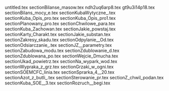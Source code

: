 untitled.tex
sectionBilanse_masow.tex
ndh2uq6arp8.tex
gt9u3i14p18.tex
sectionBilans_mocy_e.tex
sectionKubaWytyczne_.tex
sectionKuba_Opis_pro.tex
sectionKuba_Opis_pro1.tex
sectionPlanowany_pro.tex
sectionChwilowe_para.tex
sectionKuba_Zachowan.tex
sectionJakie_powstaj.tex
sectionKarty_Charakt.tex
sectionJakie_substan.tex
sectionZakresy_skadu.tex
sectionOdpylanie__Od.tex
sectionOdsiarczanie_.tex
sectionJZ__parametry.tex
sectionZabudowa_modu.tex
sectionZdublowanie_d.tex
sectionZdublowana_po.tex
sectionWejcie_Dmucha.tex
sectionUkad_powietrz.tex
sectionNa_wypark_wod.tex
sectionWypraka_z_grz.tex
sectionGrzaki_w_ogni.tex
sectionSOEMCFC_linia.tex
sectionSprarka_4__20.tex
sectionAzot_z_butli_.tex
sectionSterowanie_pr.tex
sectionZ_chwil_podan.tex
sectionKuba_SOE__3.tex
sectionRozruch__begi.tex